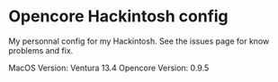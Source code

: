 # Opencore Hackintosh config

My personnal config for my Hackintosh. See the issues page for know problems and fix.

MacOS Version: Ventura 13.4
Opencore Version: 0.9.5
